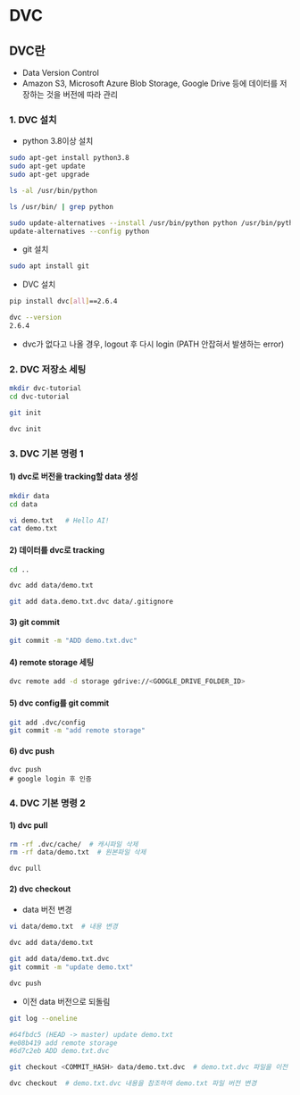 # DVC

## DVC란
- Data Version Control
- Amazon S3, Microsoft Azure Blob Storage, Google Drive 등에 데이터를 저장하는 것을 버전에 따라 관리

### 1. DVC 설치
- python 3.8이상 설치
```bash
sudo apt-get install python3.8
sudo apt-get update
sudo apt-get upgrade

ls -al /usr/bin/python

ls /usr/bin/ | grep python

sudo update-alternatives --install /usr/bin/python python /usr/bin/python3.8 3
update-alternatives --config python
```

- git 설치
```bash
sudo apt install git
```

- DVC 설치
```bash
pip install dvc[all]==2.6.4

dvc --version
2.6.4
```
- dvc가 없다고 나올 경우, logout 후 다시 login (PATH 안잡혀서 발생하는 error)

### 2. DVC 저장소 세팅
```bash
mkdir dvc-tutorial
cd dvc-tutorial

git init

dvc init
```

### 3. DVC 기본 명령 1
#### 1) dvc로 버전을 tracking할 data 생성
```bash
mkdir data
cd data

vi demo.txt   # Hello AI!
cat demo.txt
```

#### 2) 데이터를 dvc로 tracking
```bash
cd ..

dvc add data/demo.txt

git add data.demo.txt.dvc data/.gitignore
```

#### 3) git commit
```bash
git commit -m "ADD demo.txt.dvc"
```

#### 4) remote storage 세팅
```bash
dvc remote add -d storage gdrive://<GOOGLE_DRIVE_FOLDER_ID>
```

#### 5) dvc config를 git commit
```bash
git add .dvc/config
git commit -m "add remote storage"
```

#### 6) dvc push
```bas
dvc push
# google login 후 인증
```

### 4. DVC 기본 명령 2
#### 1) dvc pull
```bash
rm -rf .dvc/cache/  # 캐시파일 삭제
rm -rf data/demo.txt  # 원본파일 삭제

dvc pull
```

#### 2) dvc checkout
- data 버전 변경
```bash
vi data/demo.txt  # 내용 변경

dvc add data/demo.txt

git add data/demo.txt.dvc
git commit -m "update demo.txt"

dvc push
```
- 이전 data 버전으로 되돌림
```bash
git log --oneline

#64fbdc5 (HEAD -> master) update demo.txt
#e08b419 add remote storage
#6d7c2eb ADD demo.txt.dvc

git checkout <COMMIT_HASH> data/demo.txt.dvc  # demo.txt.dvc 파일을 이전 버전으로 되돌림

dvc checkout  # demo.txt.dvc 내용을 참조하여 demo.txt 파일 버전 변경
```
